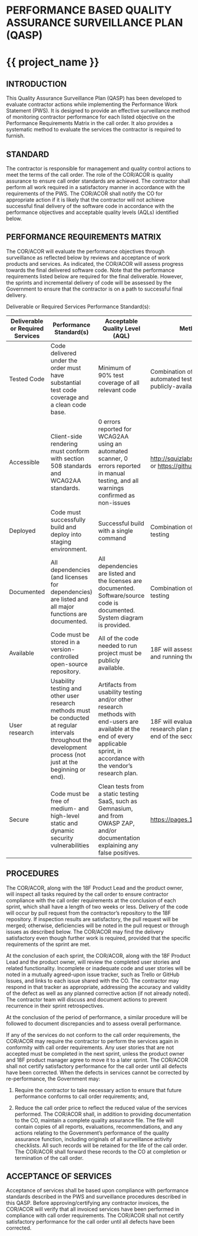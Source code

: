 PERFORMANCE BASED QUALITY ASSURANCE SURVEILLANCE PLAN (QASP)
=============================================================

{{ project_name }}
=====================================================================================

INTRODUCTION
------------

This Quality Assurance Surveillance Plan (QASP) has been developed to evaluate
contractor actions while implementing the Performance Work Statement (PWS). It
is designed to provide an effective surveillance method of monitoring contractor
performance for each listed objective on the Performance Requirements Matrix in
the call order. It also provides a systematic method to evaluate the services
the contractor is required to furnish.

STANDARD
--------

The contractor is responsible for management and quality control actions to meet
the terms of the call order. The role of the COR/ACOR is quality assurance to
ensure call order standards are achieved. The contractor shall perform all work
required in a satisfactory manner in accordance with the requirements of the
PWS. The COR/ACOR shall notify the CO for appropriate action if it is likely
that the contractor will not achieve successful final delivery of the software
code in accordance with the performance objectives and acceptable quality levels
(AQLs) identified below.

PERFORMANCE REQUIREMENTS MATRIX
-------------------------------

The COR/ACOR will evaluate the performance objectives through surveillance as
reflected below by reviews and acceptance of work products and services. As
indicated, the COR/ACOR will assess progress towards the final delivered
software code. Note that the performance requirements listed below are required
for the final deliverable. However, the sprints and incremental delivery of code
will be assessed by the Government to ensure that the contractor is on a path to
successful final delivery.

Deliverable or Required Services Performance Standard(s):

  **Deliverable or Required Services** | **Performance Standard(s)** | **Acceptable Quality Level (AQL)** | **Method of Surveillance**
   ----------- | ---------------- | -------------- | ---------------
   Tested Code | Code delivered under the order must have substantial test code coverage and a clean code base. | Minimum of 90% test coverage of all relevant code | Combination of manual review and automated testing, using agreed-upon publicly-available SaaS products
   Accessible | Client-side rendering must conform with section 508 standards and WCAG2AA standards. | 0 errors reported for WCAG2AA using an automated scanner, 0 errors reported in manual testing, and all warnings confirmed as non-issues |  http://squizlabs.github.io/HTML_CodeSniffer/ or https://github.com/pa11y/pa11y
   Deployed | Code must successfully build and deploy into staging environment. | Successful build with a single command | Combination of manual review and automatic testing
   Documented | All dependencies (and licenses for dependencies) are listed and all major functions are documented. | All dependencies are listed and the licenses are documented. Software/source code is documented. System diagram is provided. | Combination of manual review and automatic testing
   Available | Code must be stored in a version-controlled open-source repository. | All of the code needed to run project must be publicly available. | 18F will assess code availability by installing and running the project on a fresh machine.
   User research | Usability testing and other user research methods must be conducted at regular intervals throughout the development process (not just at the beginning or end). |  Artifacts from usability testing and/or other research methods with end-users are available at the end of every applicable sprint, in accordance with the vendor’s research plan. | 18F will evaluate the artifacts based on a research plan provided by the vendor at the end of the second sprint.
   Secure | Code must be free of medium- and high-level static and dynamic security vulnerabilities | Clean tests from a static testing SaaS, such as Gemnasium, and from OWASP ZAP, and/or documentation explaining any false positives. |  https://pages.18f.gov/before-you-ship/

PROCEDURES
----------

The COR/ACOR, along with the 18F Product Lead and the product owner, will
inspect all tasks required by the call order to ensure contractor compliance
with the call order requirements at the conclusion of each sprint, which shall
have a length of two weeks or less. Delivery of the code will occur by pull
request from the contractor’s repository to the 18F repository. If inspection
results are satisfactory, the pull request will be merged; otherwise,
deficiencies will be noted in the pull request or through issues as described
below. The COR/ACOR may find the delivery satisfactory even though further work
is required, provided that the specific requirements of the sprint are met.

At the conclusion of each sprint, the COR/ACOR, along with the 18F Product Lead
and the product owner, will review the completed user stories and related
functionality. Incomplete or inadequate code and user stories will be noted in a
mutually agreed-upon issue tracker, such as Trello or GitHub Issues, and links
to each issue shared with the CO. The contractor may respond in that tracker as
appropriate, addressing the accuracy and validity of the defect as well as any
planned corrective action (if not already noted). The contractor team will
discuss and document actions to prevent recurrence in their sprint
retrospectives.

At the conclusion of the period of performance, a similar procedure will be
followed to document discrepancies and to assess overall performance.

If any of the services do not conform to the call order requirements, the
COR/ACOR may require the contractor to perform the services again in conformity
with call order requirements. Any user stories that are not accepted must be
completed in the next sprint, unless the product owner and 18F product manager
agree to move it to a later sprint. The COR/ACOR shall not certify satisfactory
performance for the call order until all defects have been corrected. When the
defects in services cannot be corrected by re-performance, the Government may:

1.  Require the contractor to take necessary action to ensure that future
performance conforms to call order requirements; and,

1.  Reduce the call order price to reflect the reduced value of the services
performed. The COR/ACOR shall, in addition to providing documentation to the CO,
maintain a complete quality assurance file. The file will contain copies of all
reports, evaluations, recommendations, and any actions relating to the
Government’s performance of the quality assurance function, including originals
of all surveillance activity checklists. All such records will be retained for
the life of the call order. The COR/ACOR shall forward these records to the CO
at completion or termination of the call order.

ACCEPTANCE OF SERVICES
----------------------

Acceptance of services shall be based upon compliance with performance standards
described in the PWS and surveillance procedures described in this QASP. Before
approving/certifying any contractor invoices, the COR/ACOR will verify that all
invoiced services have been performed in compliance with call order
requirements. The COR/ACOR shall not certify satisfactory performance for the
call order until all defects have been corrected.

